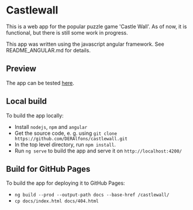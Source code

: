 # Castlewall

This is a web app for the popular puzzle game 'Castle Wall'. As of now, it is functional, but there is still some work in progress.

This app was written using the javascript angular framework. See README_ANGULAR.md for details.

## Preview

The app can be tested [here](https://deralfons.github.io/castlewall/).

## Local build

To build the app locally:

* Install `nodejs`, `npm` and `angular`
* Get the source code, e. g. using `git clone https://github.com/DERAlfons/castlewall.git`
* In the top level directory, run `npm install`.
* Run `ng serve` to build the app and serve it on `http://localhost:4200/`

## Build for GitHub Pages

To build the app for deploying it to GitHub Pages:

* `ng build --prod --output-path docs --base-href /castlewall/`
* `cp docs/index.html docs/404.html`
